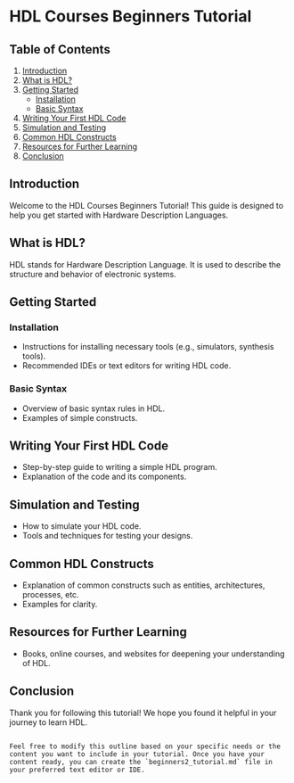 # HDL Courses Beginners Tutorial

## Table of Contents
1. [Introduction](#introduction)
2. [What is HDL?](#what-is-hdl)
3. [Getting Started](#getting-started)
   - [Installation](#installation)
   - [Basic Syntax](#basic-syntax)
4. [Writing Your First HDL Code](#writing-your-first-hdl-code)
5. [Simulation and Testing](#simulation-and-testing)
6. [Common HDL Constructs](#common-hdl-constructs)
7. [Resources for Further Learning](#resources-for-further-learning)
8. [Conclusion](#conclusion)

## Introduction
Welcome to the HDL Courses Beginners Tutorial! This guide is designed to help you get started with Hardware Description Languages.

## What is HDL?
HDL stands for Hardware Description Language. It is used to describe the structure and behavior of electronic systems.

## Getting Started

### Installation
- Instructions for installing necessary tools (e.g., simulators, synthesis tools).
- Recommended IDEs or text editors for writing HDL code.

### Basic Syntax
- Overview of basic syntax rules in HDL.
- Examples of simple constructs.

## Writing Your First HDL Code
- Step-by-step guide to writing a simple HDL program.
- Explanation of the code and its components.

## Simulation and Testing
- How to simulate your HDL code.
- Tools and techniques for testing your designs.

## Common HDL Constructs
- Explanation of common constructs such as entities, architectures, processes, etc.
- Examples for clarity.

## Resources for Further Learning
- Books, online courses, and websites for deepening your understanding of HDL.

## Conclusion
Thank you for following this tutorial! We hope you found it helpful in your journey to learn HDL.
```

Feel free to modify this outline based on your specific needs or the content you want to include in your tutorial. Once you have your content ready, you can create the `beginners2_tutorial.md` file in your preferred text editor or IDE.